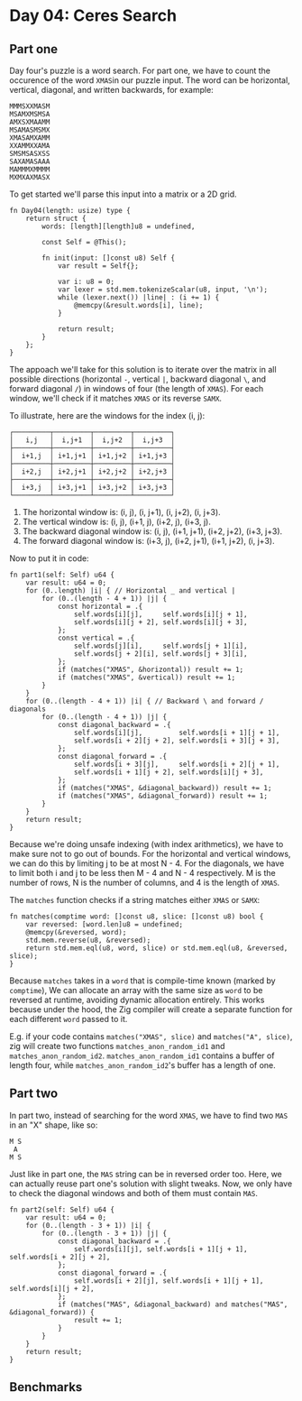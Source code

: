 # Day 04: Ceres Search

## Part one

Day four's puzzle is a word search. For part one, we have to count the occurence of the word `XMAS`in our puzzle input. The word can be horizontal, vertical, diagonal, and written backwards, for example:

```
MMMSXXMASM
MSAMXMSMSA
AMXSXMAAMM
MSAMASMSMX
XMASAMXAMM
XXAMMXXAMA
SMSMSASXSS
SAXAMASAAA
MAMMMXMMMM
MXMXAXMASX
```

To get started we'll parse this input into a matrix or a 2D grid.

```zig
fn Day04(length: usize) type {
    return struct {
        words: [length][length]u8 = undefined,

        const Self = @This();

        fn init(input: []const u8) Self {
            var result = Self{};

            var i: u8 = 0;
            var lexer = std.mem.tokenizeScalar(u8, input, '\n');
            while (lexer.next()) |line| : (i += 1) {
                @memcpy(&result.words[i], line);
            }

            return result;
        }
    };
}
```

The appoach we'll take for this solution is to iterate over the matrix in all possible directions (horizontal `-`, vertical `|`, backward diagonal `\`, and forward diagonal `/`) in windows of four (the length of `XMAS`). For each window, we'll check if it matches `XMAS` or its reverse `SAMX`.

To illustrate, here are the windows for the index (i, j):

```
┌─────────┬─────────┬─────────┬─────────┐
│   i,j   │  i,j+1  │  i,j+2  │  i,j+3  │
├─────────┼─────────┼─────────┼─────────┤
│  i+1,j  │ i+1,j+1 │ i+1,j+2 │ i+1,j+3 │
├─────────┼─────────┼─────────┼─────────┤
│  i+2,j  │ i+2,j+1 │ i+2,j+2 │ i+2,j+3 │
├─────────┼─────────┼─────────┼─────────┤
│  i+3,j  │ i+3,j+1 │ i+3,j+2 │ i+3,j+3 │
└─────────┴─────────┴─────────┴─────────┘

```

1. The horizontal window is: (i, j), (i, j+1), (i, j+2), (i, j+3).
2. The vertical window is: (i, j), (i+1, j), (i+2, j), (i+3, j).
3. The backward diagonal window is: (i, j), (i+1, j+1), (i+2, j+2), (i+3, j+3).
4. The forward diagonal window is: (i+3, j), (i+2, j+1), (i+1, j+2), (i, j+3).

Now to put it in code:

```zig
fn part1(self: Self) u64 {
    var result: u64 = 0;
    for (0..length) |i| { // Horizontal _ and vertical |
        for (0..(length - 4 + 1)) |j| {
            const horizontal = .{
                self.words[i][j],     self.words[i][j + 1],
                self.words[i][j + 2], self.words[i][j + 3],
            };
            const vertical = .{
                self.words[j][i],     self.words[j + 1][i],
                self.words[j + 2][i], self.words[j + 3][i],
            };
            if (matches("XMAS", &horizontal)) result += 1;
            if (matches("XMAS", &vertical)) result += 1;
        }
    }
    for (0..(length - 4 + 1)) |i| { // Backward \ and forward / diagonals
        for (0..(length - 4 + 1)) |j| {
            const diagonal_backward = .{
                self.words[i][j],         self.words[i + 1][j + 1],
                self.words[i + 2][j + 2], self.words[i + 3][j + 3],
            };
            const diagonal_forward = .{
                self.words[i + 3][j],     self.words[i + 2][j + 1],
                self.words[i + 1][j + 2], self.words[i][j + 3],
            };
            if (matches("XMAS", &diagonal_backward)) result += 1;
            if (matches("XMAS", &diagonal_forward)) result += 1;
        }
    }
    return result;
}
```

Because we're doing unsafe indexing (with index arithmetics), we have to make sure not to go out of bounds. For the horizontal and vertical windows, we can do this by limiting j to be at most N - 4. For the diagonals, we have to limit both i and j to be less then M - 4 and N - 4 respectively. M is the number of rows, N is the number of columns, and 4 is the length of `XMAS`.

The `matches` function checks if a string matches either `XMAS` or `SAMX`:

```zig
fn matches(comptime word: []const u8, slice: []const u8) bool {
    var reversed: [word.len]u8 = undefined;
    @memcpy(&reversed, word);
    std.mem.reverse(u8, &reversed);
    return std.mem.eql(u8, word, slice) or std.mem.eql(u8, &reversed, slice);
}
```

Because `matches` takes in a `word` that is compile-time known (marked by `comptime`), We can allocate an array with the same size as `word` to be reversed at runtime, avoiding dynamic allocation entirely. This works because under the hood, the Zig compiler will create a separate function for each different `word` passed to it.

E.g. if your code contains `matches("XMAS", slice)` and `matches("A", slice)`, zig will create two functions `matches_anon_random_id1` and `matches_anon_random_id2`. `matches_anon_random_id1` contains a buffer of length four, while `matches_anon_random_id2`'s buffer has a length of one.


## Part two

In part two, instead of searching for the word `XMAS`, we have to find two `MAS` in an "X" shape, like so:

```
M S
 A
M S
```

Just like in part one, the `MAS` string can be in reversed order too. Here, we can actually reuse part one's solution with slight tweaks. Now, we only have to check the diagonal windows and both of them must contain `MAS`.

```zig
fn part2(self: Self) u64 {
    var result: u64 = 0;
    for (0..(length - 3 + 1)) |i| {
        for (0..(length - 3 + 1)) |j| {
            const diagonal_backward = .{
                self.words[i][j], self.words[i + 1][j + 1], self.words[i + 2][j + 2],
            };
            const diagonal_forward = .{
                self.words[i + 2][j], self.words[i + 1][j + 1], self.words[i][j + 2],
            };
            if (matches("MAS", &diagonal_backward) and matches("MAS", &diagonal_forward)) {
                result += 1;
            }
        }
    }
    return result;
}
```

## Benchmarks
